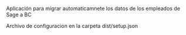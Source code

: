 Aplicación para migrar automaticamnete los datos de los empleados de Sage a BC

Archivo de configuracion en la carpeta dist/setup.json
